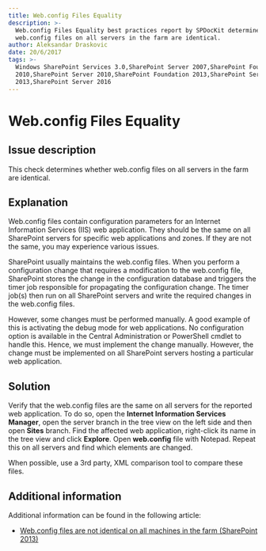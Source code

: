 ```yaml
---
title: Web.config Files Equality
description: >-
  Web.config Files Equality best practices report by SPDocKit determines whether
  web.config files on all servers in the farm are identical.
author: Aleksandar Draskovic
date: 20/6/2017
tags: >-
  Windows SharePoint Services 3.0,SharePoint Server 2007,SharePoint Foundation
  2010,SharePoint Server 2010,SharePoint Foundation 2013,SharePoint Server
  2013,SharePoint Server 2016
---
```


# Web.config Files Equality

## Issue description

This check determines whether web.config files on all servers in the farm are identical.

## Explanation

Web.config files contain configuration parameters for an Internet Information Services \(IIS\) web application. They should be the same on all SharePoint servers for specific web applications and zones. If they are not the same, you may experience various issues.

SharePoint usually maintains the web.config files. When you perform a configuration change that requires a modification to the web.config file, SharePoint stores the change in the configuration database and triggers the timer job responsible for propagating the configuration change. The timer job\(s\) then run on all SharePoint servers and write the required changes in the web.config files.

However, some changes must be performed manually. A good example of this is activating the debug mode for web applications. No configuration option is available in the Central Administration or PowerShell cmdlet to handle this. Hence, we must implement the change manually. However, the change must be implemented on all SharePoint servers hosting a particular web application.

## Solution

Verify that the web.config files are the same on all servers for the reported web application. To do so, open the **Internet Information Services Manager**, open the server branch in the tree view on the left side and then open **Sites** branch. Find the affected web application, right-click its name in the tree view and click **Explore**. Open **web.config** file with Notepad. Repeat this on all servers and find which elements are changed.

When possible, use a 3rd party, XML comparison tool to compare these files.

## Additional information

Additional information can be found in the following article:

* [Web.config files are not identical on all machines in the farm \(SharePoint 2013\)](https://technet.microsoft.com/en-us/library/hh564131.aspx)


